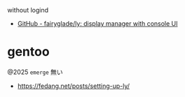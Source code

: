 without logind

- [GitHub - fairyglade/ly: display manager with console UI](https://github.com/fairyglade/ly)

# gentoo

@2025 `emerge` 無い

- https://fedang.net/posts/setting-up-ly/
